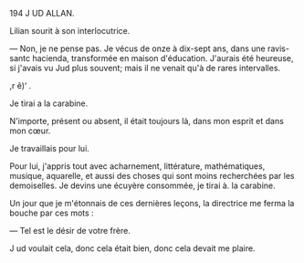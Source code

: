 194 J UD ALLAN.

Lilian sourit à son interlocutrice.

— Non, je ne pense pas. Je vécus de onze à dix-sept ans, dans une ravis-
santc hacienda, transformée en maison d'éducation. J'aurais été heureuse,
si j'avais vu Jud plus souvent; mais il ne venait qu'à de rares intervalles.

,r ê)‘ .

Je tirai a la carabine.

N'importe, présent ou absent, il était toujours là, dans mon esprit et dans
mon cœur.

Je travaillais pour lui.

Pour lui, j'appris tout avec acharnement, littérature, mathématiques,
musique, aquarelle, et aussi des choses qui sont moins recherchées par les
demoiselles. Je devins une écuyère consommée, je tirai à. la carabine.

Un jour que je m'étonnais de ces dernières leçons, la directrice me ferma
la bouche par ces mots :

— Tel est le désir de votre frère.

J ud voulait cela, donc cela était bien, donc cela devait me plaire.

